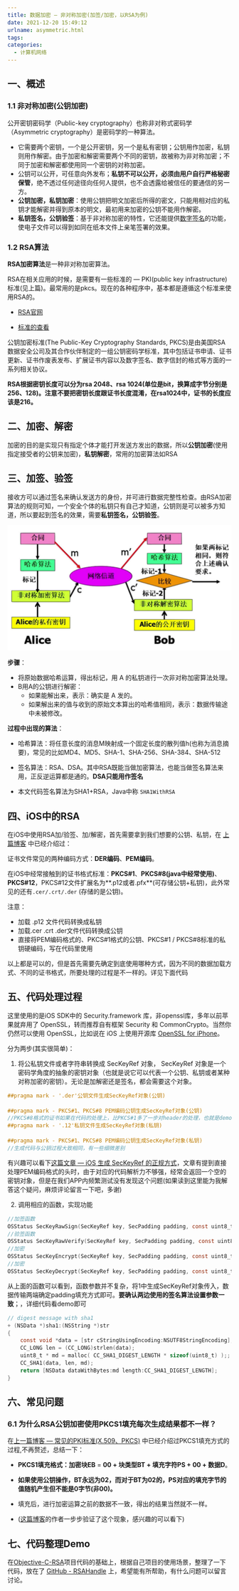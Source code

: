 ```yaml
---
title: 数据加密 — 非对称加密(加签/加密，以RSA为例)
date: 2021-12-20 15:49:12
urlname: asymmetric.html
tags:
categories:
  - 计算机网络
---
```


## 一、概述

### 1.1 非对称加密(公钥加密)

公开密钥密码学（Public-key cryptography）也称非对称式密码学（Asymmetric cryptography）是密码学的一种算法。

- 它需要两个密钥，一个是公开密钥，另一个是私有密钥；公钥用作加密，私钥则用作解密。由于加密和解密需要两个不同的密钥，故被称为非对称加密；不同于加密和解密都使用同一个密钥的对称加密。
- 公钥可以公开，可任意向外发布；**私钥不可以公开，必须由用户自行严格秘密保管**，绝不透过任何途径向任何人提供，也不会透露给被信任的要通信的另一方。
- **公钥加密，私钥加密**：使用公钥把明文加密后所得的密文，只能用相对应的私钥才能解密并得到原本的明文，最初用来加密的公钥不能用作解密。
- **私钥签名，公钥验签**：基于非对称加密的特性，它还能提供[数字签名](https://zh.wikipedia.org/wiki/數位簽章)的功能，使电子文件可以得到如同在纸本文件上亲笔签署的效果。

### 1.2 RSA算法

**RSA加密算法**是一种非对称加密算法。

RSA在相关应用的时候，是需要有一些标准的 — PKI(public key infrastructure)标准(见上篇)。最常用的是pkcs。现在的各种程序中，基本都是遵循这个标准来使用RSA的。

- [RSA官网](https://www.rsa.com)

- [标准的查看](https://www.rfc-editor.org/search/rfc_search_detail.php?title=pkcs&pubstatus%5B%5D=Any&pub_date_type=any)

公钥加密标准(The Public-Key Cryptography Standards, PKCS)是由美国RSA数据安全公司及其合作伙伴制定的一组公钥密码学标准，其中包括证书申请、证书更新、证书作废表发布、扩展证书内容以及数字签名、数字信封的格式等方面的一系列相关协议。

**RSA根据密钥长度可以分为rsa 2048、rsa 1024(单位是bit，换算成字节分别是256、128)。注意不要把密钥长度跟证书长度混淆，在rsa1024中，证书的长度应该是216。**

## 二、加密、解密

加密的目的是实现只有指定个体才能打开发送方发出的数据，所以**公钥加密**(使用指定接受者的公钥来加密)，**私钥解密**，常用的加密算法如RSA

## 三、加签、验签

接收方可以通过签名来确认发送方的身份，并可进行数据完整性检查。由RSA加密算法的规则可知，一个安全个体的私钥只有自己才知道，公钥则是可以被多方知道，所以要起到签名的效果，需要**私钥签名，公钥验签**。

<img src="/images/encrypt/01.jpg" alt="01" style="zoom:70%;" />

**步骤**：

- 将原始数据哈希运算，得出标记，用 A 的私钥进行一次非对称加密算法处理。
- B用A的公钥进行解密：
  - 如果能解出来，表示：确实是 A 发的。
  - 如果解出来的值与收到的原始文本算出的哈希值相同，表示：数据传输途中未被修改。

**过程中出现的算法**：

- 哈希算法：将任意长度的消息M映射成一个固定长度的散列值h(也称为消息摘要)，常见的比如MD4、MD5、SHA-1、SHA-256、SHA-384、SHA-512

- 签名算法：RSA、DSA。其中RSA既能当做加密算法，也能当做签名算法来用，正反逆运算都是通的。**DSA只能用作签名** 

- 本文代码签名算法为SHA1+RSA，Java中称 `SHA1WithRSA`

## 四、iOS中的RSA
在iOS中使用RSA加/验签、加/解密，首先需要拿到我们想要的公钥、私钥，在 [上篇博客]([https://www.jianshu.com/p/bc32cbfe49e7](https://www.jianshu.com/p/bc32cbfe49e7)
) 中已经介绍过：

证书文件常见的两种编码方式：**DER编码**、**PEM编码**。

在iOS中经常接触到的证书格式标准：**PKCS#1**、**PKCS#8(java中经常使用)**、**PKCS#12**，PKCS#12文件扩展名为**.p12或者.pfx**(可存储公钥+私钥)，此外常见的还有`.cer/.crt/.der` (存储的是公钥)。

注意：

- 加载 .p12 文件代码转换成私钥
- 加载.cer .crt  .der文件代码转换成公钥
- 直接将PEM编码格式的、PKCS#1格式的公钥、PKCS#1 / PKCS#8标准的私钥硬编码，写在代码里使用

以上都是可以的，但是首先需要先确定到底使用哪种方式，因为不同的数据加载方式、不同的证书格式，所要处理的过程是不一样的。详见下面代码

## 五、代码处理过程
这里使用的是iOS SDK中的 Security.framework 库，非openssl库，多年以前苹果就弃用了 OpenSSL，转而推荐自有框架 Security 和 CommonCrypto。当然你仍然可以使用 OpenSSL，比如说在 iOS 上使用开源库 [OpenSSL for iPhone](https://link.jianshu.com?t=https://github.com/x2on/OpenSSL-for-iPhone)。

分为两步(其实很简单)：
1. 将公私钥文件或者字符串转换成 SecKeyRef 对象， SecKeyRef 对象是一个密码学角度的抽象的密钥对象（也就是说它可以代表一个公钥、私钥或者某种对称加密的密钥）。无论是加解密还是签名，都会需要这个对象。
```objectivec
##pragma mark - '.der'公钥文件生成SecKeyRef对象(公钥)

##pragma mark - PKCS#1、PKCS#8 PEM编码公钥生成SecKeyRef对象(公钥)
//PKCS#8格式的证书如果在代码的处理上，比PKCS#1多了一步对header的处理，也就是demo中的stripPublicKeyHeader函数，如果是PKCS#1的证书，跳过这个函数即可
##pragma mark - '.12'私钥文件生成SecKeyRef对象(私钥)

##pragma mark - PKCS#1、PKCS#8 PEM编码公钥生成SecKeyRef对象(私钥)
//生成代码与公钥过程大致相同，有一些细微差别
```
有兴趣可以看下[这篇文章 — iOS 生成 SecKeyRef 的正规方式](https://www.jianshu.com/p/783f2605f3e9)，文章有提到直接处理PEM编码格式的头时，由于对应的代码解析力不够强，经常会返回一个空的密钥对象，但是在我们APP内频繁测试没有发现这个问题(如果读到这里能为我解答这个疑问，麻烦评论留言一下吧，多谢)

2. 调用相应的函数，实现功能
```objectivec
//加签函数
OSStatus SecKeyRawSign(SecKeyRef key, SecPadding padding, const uint8_t *dataToSign, size_t dataToSignLen, uint8_t *sig, size_t *sigLen);
//验签函数
OSStatus SecKeyRawVerify(SecKeyRef key, SecPadding padding, const uint8_t *signedData, size_t signedDataLen, const uint8_t *sig, size_t sigLen);
//加密
OSStatus SecKeyEncrypt(SecKeyRef key, SecPadding padding, const uint8_t *plainText, size_t plainTextLen, uint8_t *cipherText, size_t *cipherTextLen);
//加密
OSStatus SecKeyDecrypt(SecKeyRef key, SecPadding padding, const uint8_t *cipherText, size_t cipherTextLen, uint8_t *plainText, size_t *plainTextLen)
```
从上面的函数可以看到，函数参数并不复杂，将1中生成SecKeyRef对象传入，数据传输两端确定padding填充方式即可。**要确认两边使用的签名算法设置参数一致**；，详细代码看demo即可
```objectivec
// digest message with sha1
+ (NSData *)sha1:(NSString *)str
{
    const void *data = [str cStringUsingEncoding:NSUTF8StringEncoding];
    CC_LONG len = (CC_LONG)strlen(data);
    uint8_t * md = malloc( CC_SHA1_DIGEST_LENGTH * sizeof(uint8_t) );;
    CC_SHA1(data, len, md);
    return [NSData dataWithBytes:md length:CC_SHA1_DIGEST_LENGTH];
}
```

## 六、常见问题

### 6.1 为什么RSA公钥加密使用PKCS1填充每次生成结果都不一样？

在[上一篇博客 — 常见的PKI标准(X.509、PKCS)](https://tenloy.github.io/2021/12/09/pki.html#PKCS1%E5%A1%AB%E5%85%85%E6%96%B9%E5%BC%8F) 中已经介绍过PKCS1填充方式的过程,不再赘述，总结一下：

- **PKCS1填充格式：加密块EB** = **00 + 块类型BT + 填充字符PS + 00 + 数据D**。

- **如果使用公钥操作，BT永远为02，而对于BT为02的，PS对应的填充字节的值随机产生但不能是0字节(非00)。**

- 填充后，进行加密运算之前的数据不一致，得出的结果当然就不一样。
- ([这篇博客](https://blog.csdn.net/guyongqiangx/article/details/74930951)的作者一步步验证了这个现象，感兴趣的可以看下)

## 七、代码整理Demo

在[Objective-C-RSA](https://github.com/ideawu/Objective-C-RSA)项目代码的基础上，根据自己项目的使用场景，整理了一下代码，放在了 [GitHub - RSAHandle](https://github.com/Roten8/RSAHandle) 上，希望能有所帮助，有什么问题可以留言讨论。